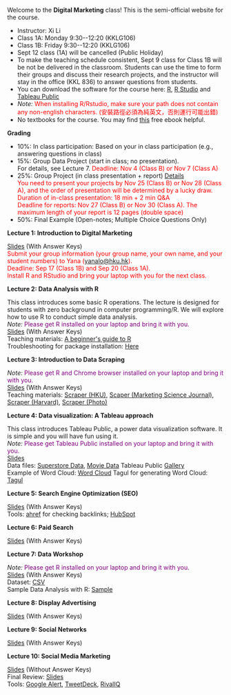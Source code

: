 Welcome to the **Digital Marketing** class! This is the semi-official website for the course.

- Instructor: Xi Li
- Class 1A: Monday 9:30--12:20 (KKLG106) 
- Class 1B: Friday 9:30--12:20 (KKLG106) 
- Sept 12 class (1A) will be cancelled (Public Holiday)
- To make the teaching schedule consistent, Sept 9 class for Class 1B will be not be delivered in the classroom. Students can use the time to form their groups and discuss their research projects, and the instructor will stay in the office (KKL 836) to answer questions from students.    
- You can download the software for the course here: [R](https://cloud.r-project.org/), [R Studio](https://www.rstudio.com/products/rstudio/download/#download) and [Tableau Public](https://www.tableau.com/products/public/download) 
- *Note:* <span style="color:red">When installing R/Rstudio, make sure your path does not contain any non-english characters. (安裝路徑必須為純英文，否則運行可能出錯) </span>     
- No textbooks for the course. You may find [this](http://www.redandyellow.co.za/wp-content/uploads/2021/11/RedYellow_eMarketing_Textbook_6thEdition.pdf) free ebook helpful.

**Grading**     

- 10%: In class participation: Based on your in class participation (e.g., answering questions in class)    
- 15%: Group Data Project (start in class; no presentation).     
For details, see Lecture 7. <span style="color:red">Deadline: Nov 4 (Class B) or Nov 7 (Class A)</span>          
- 25%: Group Project (in class presentation + report) [Details](https://ximarketing.github.io/class/DM/6c8b8d614dbc9ef7495e200548cdc4116f7e4d4e/project)         
<span style="color:red">You need to present your projects by Nov 25 (Class B) or Nov 28 (Class A), and the order of presentation will be determined by a lucky draw.</span>        
<span style="color:red">Duration of in-class presentation: 18 min + 2 min Q&A </span>     
<span style="color:red">Deadline for reports: Nov 27 (Class B) or Nov 30 (Class A). The maximum length of your report is 12 pages (double space)</span>         
- 50%: Final Example (Open-notes; Multiple Choice Questions Only)     

**Lecture 1: Introduction to Digital Marketing**

[Slides](https://ximarketing.github.io/class/DM/6c8b8d614dbc9ef7495e200548cdc4116f7e4d4e/1post.pdf) (With Answer Keys)     
<span style="color:red">Submit your group information (your group name, your own name, and your student numbers) to Yana (yanalo@hku.hk).</span>     
<span style="color:red">Deadline: Sep 17 (Class 1B) and Sep 20 (Class 1A).</span>     
<span style="color:red">Install R and RStudio and bring your laptop with you for the next class.</span>      

**Lecture 2: Data Analysis with R**     

This class introduces some basic R operations. The lecture is designed for students with zero background in computer programming/R. We will explore how to use R to conduct simple data analysis.    
*Note:* <span style="color:purple">Please get R installed on your laptop and bring it with you. </span>       
[Slides](https://ximarketing.github.io/class/DM/6c8b8d614dbc9ef7495e200548cdc4116f7e4d4e/R.pdf) (With Answer Keys)     
Teaching materials: [A beginner's guide to R](https://ximarketing.github.io/class/R_basics.html)    
Troubleshooting for package installation: [Here](https://ximarketing.github.io/class/package.html)         

**Lecture 3: Introduction to Data Scraping**   

*Note:* <span style="color:purple">Please get R and Chrome browser installed on your laptop and bring it with you. </span>       
[Slides](https://ximarketing.github.io/class/DM/6c8b8d614dbc9ef7495e200548cdc4116f7e4d4e/webscraping.pdf) (With Answer Keys)       
Teaching materials: [Scraper (HKU)](https://ximarketing.github.io/class/ABOM/HKU-Scraper.html), [Scaper (Marketing Science Journal)](https://ximarketing.github.io/class/ABOM/MKTSCI-Scraper.html), [Scraper (Harvard)](https://ximarketing.github.io/class/ABOM/scrape-Harvard.html), 
[Scraper (Photo)](https://ximarketing.github.io/class/ABOM/HKU-Photo-Scraper.html)        

**Lecture 4: Data visualization: A Tableau approach**    

This class introduces Tableau Public, a power data visualization software. It is simple and you will have fun using it.    
*Note:* <span style="color:purple">Please get Tableau Public installed on your laptop and bring it with you. </span>       
[Slides](https://ximarketing.github.io/class/DM/6c8b8d614dbc9ef7495e200548cdc4116f7e4d4e/Tableau.pdf)    
Data files: [Superstore Data](https://ximarketing.github.io/class/Superstore_Data.xls), [Movie Data](https://ximarketing.github.io/class/Mojo_budget_data.xlsx)
Tableau Public [Gallery](https://public.tableau.com/en-gb/gallery/?tab=viz-of-the-day&type=viz-of-the-day)    
Example of Word Cloud: [Word Cloud](https://ximarketing.github.io/class/DM/Treemap.pdf)    Tagul for generating Word Cloud: [Tagul](https://wordart.com/)    

**Lecture 5: Search Engine Optimization (SEO)**


[Slides](https://ximarketing.github.io/class/DM/6c8b8d614dbc9ef7495e200548cdc4116f7e4d4e/SEO.pdf) (With Answer Keys)        
Tools: [ahref](https://ahrefs.com/backlink-checker) for checking backlinks; [HubSpot](https://website.grader.com/)     

**Lecture 6: Paid Search** 
  
[Slides](https://ximarketing.github.io/class/DM/6c8b8d614dbc9ef7495e200548cdc4116f7e4d4e/PPC.pdf) (With Answer Keys)      

**Lecture 7: Data Workshop**     

*Note:* <span style="color:purple">Please get R installed on your laptop and bring it with you. </span>      
[Slides](https://ximarketing.github.io/class/DM/6c8b8d614dbc9ef7495e200548cdc4116f7e4d4e/Kick.pdf) (With Answer Keys)          
Dataset: [CSV](https://ximarketing.github.io/class/Kickstarter-Project.csv)    
Sample Data Analysis with R: [Sample](https://ximarketing.github.io/class/Kickstarter-Project.html)     

**Lecture 8: Display Advertising**     

[Slides](https://ximarketing.github.io/class/DM/6c8b8d614dbc9ef7495e200548cdc4116f7e4d4e/Display.pdf) (With Answer Keys)          

**Lecture 9: Social Networks**     

[Slides](https://ximarketing.github.io/class/DM/6c8b8d614dbc9ef7495e200548cdc4116f7e4d4e/SN.pdf) (With Answer Keys)         

**Lecture 10: Social Media Marketing**     

[Slides](https://ximarketing.github.io/class/DM/6c8b8d614dbc9ef7495e200548cdc4116f7e4d4e/SMMpre.pdf) (Without Answer Keys)        
Final Review: [Slides](https://ximarketing.github.io/class/DM/6c8b8d614dbc9ef7495e200548cdc4116f7e4d4e/review.pdf)    
Tools: [Google Alert](https://www.google.com/alerts), [TweetDeck](https://tweetdeck.twitter.com/), [RivalIQ](https://www.rivaliq.com/free-social-media-analytics/)            

